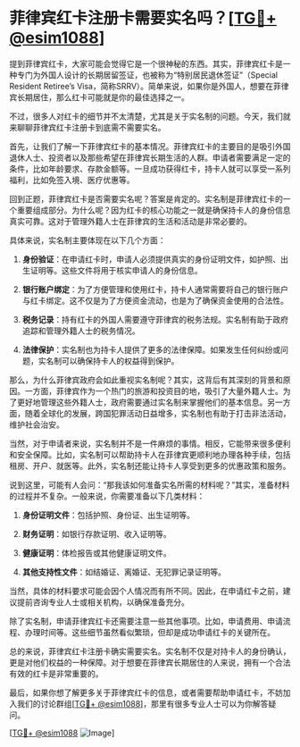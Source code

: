 # 菲律宾红卡注册卡需要实名吗？[[TG💪+ @esim1088](https://t.me/s/esim1088)]

提到菲律宾红卡，大家可能会觉得它是一个很神秘的东西。其实，菲律宾红卡是一种专门为外国人设计的长期居留签证，也被称为“特别居民退休签证”（Special Resident Retiree’s Visa，简称SRRV）。简单来说，如果你是外国人，想要在菲律宾长期居住，那么红卡可能就是你的最佳选择之一。

不过，很多人对红卡的细节并不太清楚，尤其是关于实名制的问题。今天，我们就来聊聊菲律宾红卡注册卡到底需不需要实名。

首先，让我们了解一下菲律宾红卡的基本情况。菲律宾红卡的主要目的是吸引外国退休人士、投资者以及那些希望在菲律宾长期生活的人群。申请者需要满足一定的条件，比如年龄要求、存款金额等。一旦成功获得红卡，持卡人就可以享受一系列福利，比如免签入境、医疗优惠等。

回到正题，菲律宾红卡是否需要实名呢？答案是肯定的。实名制是菲律宾红卡的一个重要组成部分。为什么呢？因为红卡的核心功能之一就是确保持卡人的身份信息真实可靠。这对于管理外籍人士在菲律宾的生活和活动是非常必要的。

具体来说，实名制主要体现在以下几个方面：

1. **身份验证**：在申请红卡时，申请人必须提供真实的身份证明文件，如护照、出生证明等。这些文件将用于核实申请人的身份信息。
   
2. **银行账户绑定**：为了方便管理和使用红卡，持卡人通常需要将自己的银行账户与红卡绑定。这不仅是为了方便资金流动，也是为了确保资金使用的合法性。

3. **税务记录**：持有红卡的外国人需要遵守菲律宾的税务法规。实名制有助于政府追踪和管理外籍人士的税务情况。

4. **法律保护**：实名制也为持卡人提供了更多的法律保障。如果发生任何纠纷或问题，实名制可以确保持卡人的权益得到保护。

那么，为什么菲律宾政府会如此重视实名制呢？其实，这背后有其深刻的背景和原因。一方面，菲律宾作为一个热门的旅游和投资目的地，吸引了大量外籍人士。为了更好地管理这些外籍人士，政府需要通过实名制来掌握他们的基本信息。另一方面，随着全球化的发展，跨国犯罪活动日益增多，实名制也有助于打击非法活动，维护社会治安。

当然，对于申请者来说，实名制并不是一件麻烦的事情。相反，它能带来很多便利和安全保障。比如，实名制可以帮助持卡人在菲律宾更顺利地办理各种手续，包括租房、开户、就医等。此外，实名制还能让持卡人享受到更多的优惠政策和服务。

说到这里，可能有人会问：“那我该如何准备实名所需的材料呢？”其实，准备材料的过程并不复杂。一般来说，你需要准备以下几类材料：

1. **身份证明文件**：包括护照、身份证、出生证明等。
   
2. **财务证明**：如银行存款证明、收入证明等。
   
3. **健康证明**：体检报告或其他健康证明文件。
   
4. **其他支持性文件**：如结婚证、离婚证、无犯罪记录证明等。

当然，具体的材料要求可能会因个人情况而有所不同。因此，在申请红卡之前，建议提前咨询专业人士或相关机构，以确保准备充分。

除了实名制，申请菲律宾红卡还需要注意一些其他事项。比如，申请费用、申请流程、办理时间等。这些细节虽然看似繁琐，但却是成功申请红卡的关键所在。

总的来说，菲律宾红卡注册卡确实需要实名。实名制不仅是对持卡人的身份确认，更是对他们权益的一种保障。对于想要在菲律宾长期居住的人来说，拥有一个合法有效的红卡是非常重要的。

最后，如果你想了解更多关于菲律宾红卡的信息，或者需要帮助申请红卡，不妨加入我们的讨论群组[[TG💪+ @esim1088](https://t.me/s/esim1088)]，那里有很多专业人士可以为你解答疑问。

[[TG💪+ @esim1088](https://t.me/s/esim1088) ![Image](https://i.postimg.cc/4NQfJmqS/Snipaste-2025-05-13-00-14-12.png)]